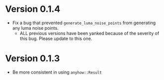 # Version 0.1.4

- Fix a bug that prevented `generate_luma_noise_points` from generating any luma noise points.
  - ALL previous versions have been yanked because of the severity of this bug. Please update to this one.

# Version 0.1.3

- Be more consistent in using `anyhow::Result`
